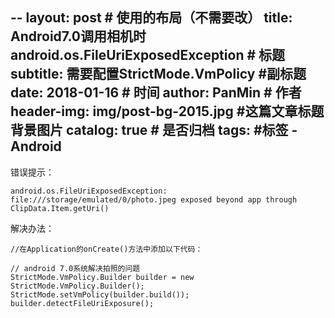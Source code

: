 --
layout:     post                            # 使用的布局（不需要改）
title:      Android7.0调用相机时android.os.FileUriExposedException              # 标题
subtitle:   需要配置StrictMode.VmPolicy   #副标题
date:       2018-01-16                      # 时间
author:     PanMin                              # 作者
header-img: img/post-bg-2015.jpg            #这篇文章标题背景图片
catalog: true                               # 是否归档
tags:                                       #标签
    - Android
---



错误提示：
```
android.os.FileUriExposedException: file:///storage/emulated/0/photo.jpeg exposed beyond app through ClipData.Item.getUri()
```

解决办法：
```
//在Application的onCreate()方法中添加以下代码：

// android 7.0系统解决拍照的问题
StrictMode.VmPolicy.Builder builder = new StrictMode.VmPolicy.Builder();
StrictMode.setVmPolicy(builder.build());
builder.detectFileUriExposure(); 
```